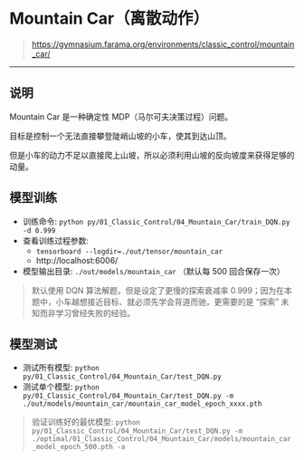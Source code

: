 # Mountain Car（离散动作）

> https://gymnasium.farama.org/environments/classic_control/mountain_car/

------

## 说明

Mountain Car 是一种确定性 MDP（马尔可夫决策过程）问题。

目标是控制一个无法直接攀登陡峭山坡的小车，使其到达山顶。

但是小车的动力不足以直接爬上山坡，所以必须利用山坡的反向坡度来获得足够的动量。


## 模型训练

- 训练命令: `python py/01_Classic_Control/04_Mountain_Car/train_DQN.py -d 0.999`
- 查看训练过程参数: 
    - `tensorboard --logdir=./out/tensor/mountain_car`
    - http://localhost:6006/
- 模型输出目录: `./out/models/mountain_car` （默认每 500 回合保存一次）

> 默认使用 DQN 算法解题，但是设定了更慢的探索衰减率 0.999；因为在本题中，小车越想接近目标、就必须先学会背道而驰，更需要的是 “探索” 未知而非学习曾经失败的经验。


## 模型测试

- 测试所有模型: `python py/01_Classic_Control/04_Mountain_Car/test_DQN.py`
- 测试单个模型: `python py/01_Classic_Control/04_Mountain_Car/test_DQN.py -m ./out/models/mountain_car/mountain_car_model_epoch_xxxx.pth`


> 验证训练好的最优模型: `python py/01_Classic_Control/04_Mountain_Car/test_DQN.py -m ./optimal/01_Classic_Control/04_Mountain_Car/models/mountain_car_model_epoch_500.pth -a`
